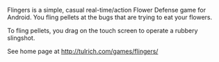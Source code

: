 Flingers is a simple, casual real-time/action Flower Defense game for Android. You fling pellets at the bugs that are trying to eat your flowers.

To fling pellets, you drag on the touch screen to operate a rubbery slingshot.

See home page at http://tulrich.com/games/flingers/